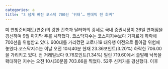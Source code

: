 ```yaml
---
categories: a
title: "3 넘게 빠진 코스닥 700선 ‘위태’… 팬데믹 전 회귀"
---
```

미 연방준비제도(연준)의 강한 긴축과 달러화의 강세로 국내 증권시장이 26일 연저점을 경신하며 9월 마지막 주를 시작했다. 코스닥지수는 코스피지수보다 가파르게 하락해 700선을 위협받고 있다. 600대를 가리켰던 코로나19 대유행 이전으로 돌아갈 위험에 놓였다.코스닥지수는 이날 오전 10시40분 현재 23.36포인트(3.20%) 하락한 706.00을 가리키고 있다. 전 거래일보다 9.76포인트(1.34%) 밀린 719.60에서 출발해 낙폭을 확대하던 지수는 오전 10시30분쯤 703.66을 찍었다. 52주 신저가를 경신했다. 이후 